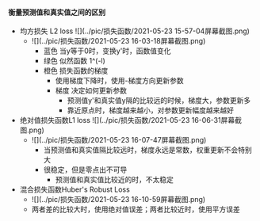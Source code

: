 #### 衡量预测值和真实值之间的区别

* 均方损失 L2 loss   ![](../pic/损失函数/2021-05-23 15-57-04屏幕截图.png)
  * ![](../pic/损失函数/2021-05-23 16-03-18屏幕截图.png)
    * 蓝色 当y等于0时，变换y'时，函数值变化
    * 绿色 似然函数 1^(-l)
    * 橙色 损失函数的梯度
      * 使用梯度下降时，使用-梯度方向更新参数
      * 梯度 决定如何更新参数
        * 预测值y'和真实值y隔的比较远的时候，梯度大，参数更新多
        * 靠近原点时，梯度越来越小，对参数更新幅度越来越好
* 绝对值损失函数L1 loss      ![](../pic/损失函数/2021-05-23 16-06-31屏幕截图.png)
  * ![](../pic/损失函数/2021-05-23 16-07-47屏幕截图.png)
    * 当预测值和真实值隔比较远时，梯度永远是常数，权重更新不会特别大
    * 很稳定，但是零点出不可导
      * 预测值和真实值比较近的时，不太稳定
* 混合损失函数Huber's Robust Loss
  * ![](../pic/损失函数/2021-05-23 16-10-59屏幕截图.png)
  * 两者差的比较大时，使用绝对值误差；两者比较近时，使用平方误差

